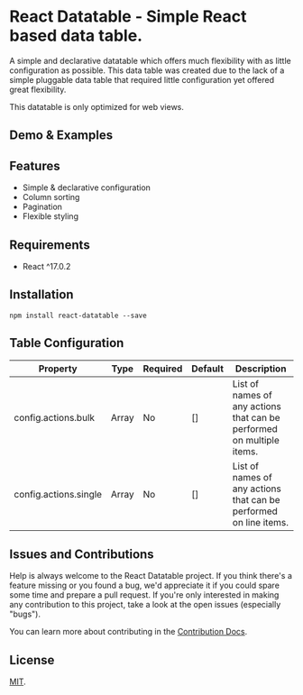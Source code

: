 # React Datatable - Simple React based data table.
A simple and declarative datatable which offers much flexibility with as little configuration as possible.
This data table was created due to the lack of a simple pluggable data table that required little configuration yet offered great flexibility.

This datatable is only optimized for web views.

## Demo & Examples

## Features
* Simple & declarative configuration
* Column sorting
* Pagination
* Flexible styling

## Requirements
* React ^17.0.2

## Installation

`npm install react-datatable --save`

## Table Configuration

Property | Type | Required | Default | Description
---------|------|----------|---------|------------
config.actions.bulk | Array | No | [] | List of names of any actions that can be performed on multiple items.
config.actions.single | Array | No | [] | List of names of any actions that can be performed on line items.


## Issues and Contributions
Help is always welcome to the React Datatable project. If you think there's a feature missing or you found a bug, we'd appreciate it if you
could spare some time and prepare a pull request. If you're only interested in making any contribution to this project, take a look at the open issues (especially "bugs").

You can learn more about contributing in the [Contribution Docs](https://github.com/noguntuberu/react-datatable#contributing.md).

## License
[MIT](https://opensource.org/licenses/MIT).